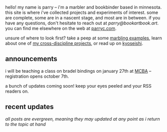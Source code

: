 hello! my name is parry – i'm a marbler and bookbinder based in minnesota. this site is where i've collected projects and experiments of interest. some are complete, some are in a nascent stage, and most are in between. if you have any questions, don't hesitate to reach out at _parry@bookartbook.art_. you can find me elsewhere on the web at [parryc.com](https://parryc.com).

unsure of where to look first? take a peep at some [marbling examples](marbling-examples), learn about one of [my cross-discipline projects](a-momigami-jacket), or read up on [kyoseishi](kyoseishi). 

## announcements

<attn>i will be teaching a class on bradel bindings on january 27th at [MCBA](https://www.mnbookarts.org) – registration opens october 7th.</attn>

<attn>a bunch of updates coming soon! keep your eyes peeled and your RSS readers on.</attn>

## recent updates

_all posts are evergreen, meaning they may updated at any point as i return to the topic at hand_


